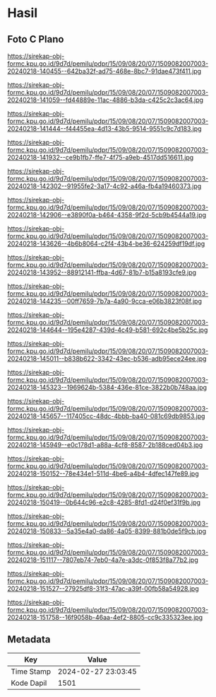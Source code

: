 # Hasil

## Foto C Plano

https://sirekap-obj-formc.kpu.go.id/9d7d/pemilu/pdpr/15/09/08/20/07/1509082007003-20240218-140455--642ba32f-ad75-468e-8bc7-91dae473f411.jpg

https://sirekap-obj-formc.kpu.go.id/9d7d/pemilu/pdpr/15/09/08/20/07/1509082007003-20240218-141059--fd44889e-11ac-4886-b3da-c425c2c3ac64.jpg

https://sirekap-obj-formc.kpu.go.id/9d7d/pemilu/pdpr/15/09/08/20/07/1509082007003-20240218-141444--f44455ea-4d13-43b5-9514-9551c9c7d183.jpg

https://sirekap-obj-formc.kpu.go.id/9d7d/pemilu/pdpr/15/09/08/20/07/1509082007003-20240218-141932--ce9b1fb7-ffe7-4f75-a9eb-4517dd516611.jpg

https://sirekap-obj-formc.kpu.go.id/9d7d/pemilu/pdpr/15/09/08/20/07/1509082007003-20240218-142302--91955fe2-3a17-4c92-a46a-fb4a19460373.jpg

https://sirekap-obj-formc.kpu.go.id/9d7d/pemilu/pdpr/15/09/08/20/07/1509082007003-20240218-142906--e3890f0a-b464-4358-9f2d-5cb9b4544a19.jpg

https://sirekap-obj-formc.kpu.go.id/9d7d/pemilu/pdpr/15/09/08/20/07/1509082007003-20240218-143626--4b6b8064-c2f4-43b4-be36-624259df19df.jpg

https://sirekap-obj-formc.kpu.go.id/9d7d/pemilu/pdpr/15/09/08/20/07/1509082007003-20240218-143952--88912141-ffba-4d67-81b7-b15a8193cfe9.jpg

https://sirekap-obj-formc.kpu.go.id/9d7d/pemilu/pdpr/15/09/08/20/07/1509082007003-20240218-144235--00ff7659-7b7a-4a90-9cca-e06b3823f08f.jpg

https://sirekap-obj-formc.kpu.go.id/9d7d/pemilu/pdpr/15/09/08/20/07/1509082007003-20240218-144644--195e4287-439d-4c49-b581-692c4be5b25c.jpg

https://sirekap-obj-formc.kpu.go.id/9d7d/pemilu/pdpr/15/09/08/20/07/1509082007003-20240218-145011--b838b622-3342-43ec-b536-adb95ece24ee.jpg

https://sirekap-obj-formc.kpu.go.id/9d7d/pemilu/pdpr/15/09/08/20/07/1509082007003-20240218-145323--1969624b-5384-436e-81ce-3822b0b748aa.jpg

https://sirekap-obj-formc.kpu.go.id/9d7d/pemilu/pdpr/15/09/08/20/07/1509082007003-20240218-145657--117405cc-48dc-4bbb-ba40-081c69db9853.jpg

https://sirekap-obj-formc.kpu.go.id/9d7d/pemilu/pdpr/15/09/08/20/07/1509082007003-20240218-145949--e0c178d1-a88a-4cf8-8587-2b188ced04b3.jpg

https://sirekap-obj-formc.kpu.go.id/9d7d/pemilu/pdpr/15/09/08/20/07/1509082007003-20240218-150152--78e434e1-511d-4be6-a4b4-4dfec147fe89.jpg

https://sirekap-obj-formc.kpu.go.id/9d7d/pemilu/pdpr/15/09/08/20/07/1509082007003-20240218-150419--0b644c96-e2c8-4285-8fd1-d24f0ef31f9b.jpg

https://sirekap-obj-formc.kpu.go.id/9d7d/pemilu/pdpr/15/09/08/20/07/1509082007003-20240218-150833--5a35e4a0-da86-4a05-8399-881b0de5f9cb.jpg

https://sirekap-obj-formc.kpu.go.id/9d7d/pemilu/pdpr/15/09/08/20/07/1509082007003-20240218-151117--7807eb74-7eb0-4a7e-a3dc-0f853f8a77b2.jpg

https://sirekap-obj-formc.kpu.go.id/9d7d/pemilu/pdpr/15/09/08/20/07/1509082007003-20240218-151527--27925df8-31f3-47ac-a39f-00fb58a54928.jpg

https://sirekap-obj-formc.kpu.go.id/9d7d/pemilu/pdpr/15/09/08/20/07/1509082007003-20240218-151758--16f9058b-46aa-4ef2-8805-cc9c335323ee.jpg


## Metadata

| Key        | Value               |
| ---------- | ------------------- |
| Time Stamp | 2024-02-27 23:03:45 |
| Kode Dapil | 1501                |



